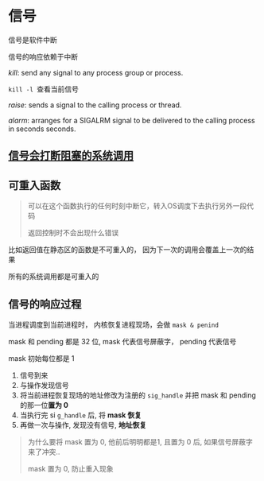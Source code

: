 # 信号

信号是软件中断

信号的响应依赖于中断



*kill*: send any signal to any process group or process.

`kill -l `查看当前信号

*raise*: sends a signal to the calling process or thread.

*alarm*: arranges for a SIGALRM signal to be delivered to the calling process in seconds seconds.



## [信号会打断阻塞的系统调用](./signal/2_sighandle.c)





## 可重入函数

>  可以在这个函数执行的任何时刻中断它，转入OS调度下去执行另外一段代码
>
> 返回控制时不会出现什么错误

比如返回值在静态区的函数是不可重入的， 因为下一次的调用会覆盖上一次的结果

所有的系统调用都是可重入的

## 信号的响应过程



当进程调度到当前进程时， 内核恢复进程现场，会做 `mask & penind`

mask 和 pending 都是 32 位, mask 代表信号屏蔽字， pending 代表信号

mask 初始每位都是 1 

1. 信号到来
2. 与操作发现信号
3. 将当前进程恢复现场的地址修改为注册的 `sig_handle` 并把 mask 和 pending 的那一位**置为 0**
4. 当执行完 si `g_handle` 后, 将 **mask 恢复**
5. 再做一次与操作, 发现没有信号, **地址恢复**

> 为什么要将 mask 置为 0, 他前后明明都是1, 且置为 0 后, 如果信号屏蔽字来了冲突..
>
> mask 置为 0, 防止重入现象
